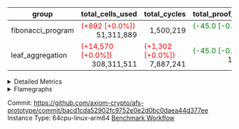| group | total_cells_used | total_cycles | total_proof_time_ms |
| --- | --- | --- | --- |
| fibonacci_program | <span style="color: red">(+892 [+0.0%])</span> <div style='text-align: right'>51,311,889</div>  | <div style='text-align: right'>1,500,219</div>  | <span style="color: green">(-45.0 [-0.5%])</span> <div style='text-align: right'>8,447.0</div>  |
| leaf_aggregation | <span style="color: red">(+14,570 [+0.0%])</span> <div style='text-align: right'>308,311,511</div>  | <span style="color: red">(+1,302 [+0.0%])</span> <div style='text-align: right'>7,887,241</div>  | <span style="color: green">(-45.0 [-0.0%])</span> <div style='text-align: right'>103,329.0</div>  |


<details>
<summary>Detailed Metrics</summary>

| group | collect_metrics | execute_time_ms | total_cells_used | total_cycles |
| --- | --- | --- | --- | --- |
| fibonacci_program | true | <span style="color: green">(-265.0 [-0.7%])</span> <div style='text-align: right'>37,006.0</div>  | <span style="color: red">(+892 [+0.0%])</span> <div style='text-align: right'>51,311,889</div>  | <div style='text-align: right'>1,500,219</div>  |

| group | chip_name | collect_metrics | rows_used |
| --- | --- | --- | --- |
| fibonacci_program | <Rv32BaseAluAdapterAir,BaseAluCoreAir<4, 8>> | true | <div style='text-align: right'>900,085</div>  |
| fibonacci_program | <Rv32BaseAluAdapterAir,LessThanCoreAir<4, 8>> | true | <div style='text-align: right'>300,004</div>  |
| fibonacci_program | <Rv32BaseAluAdapterAir,ShiftCoreAir<4, 8>> | true | <div style='text-align: right'>4</div>  |
| fibonacci_program | <Rv32BranchAdapterAir,BranchEqualCoreAir<4>> | true | <div style='text-align: right'>200,012</div>  |
| fibonacci_program | <Rv32BranchAdapterAir,BranchLessThanCoreAir<4, 8>> | true | <div style='text-align: right'>11</div>  |
| fibonacci_program | <Rv32CondRdWriteAdapterAir,Rv32JalLuiCoreAir> | true | <div style='text-align: right'>100,012</div>  |
| fibonacci_program | <Rv32HintStoreAdapterAir,Rv32HintStoreCoreAir> | true | <div style='text-align: right'>3</div>  |
| fibonacci_program | <Rv32JalrAdapterAir,Rv32JalrCoreAir> | true | <div style='text-align: right'>17</div>  |
| fibonacci_program | <Rv32LoadStoreAdapterAir,LoadStoreCoreAir<4>> | true | <div style='text-align: right'>57</div>  |
| fibonacci_program | <Rv32RdWriteAdapterAir,Rv32AuipcCoreAir> | true | <div style='text-align: right'>11</div>  |
| fibonacci_program | BitwiseOperationLookupAir<8> | true | <div style='text-align: right'>65,536</div>  |
| fibonacci_program | Memory AccessAdapter<8> | true | <div style='text-align: right'>28</div>  |
| fibonacci_program | Memory Boundary | true | <div style='text-align: right'>56</div>  |
| fibonacci_program | Memory Merkle | true | <span style="color: green">(-2 [-0.6%])</span> <div style='text-align: right'>308</div>  |
| fibonacci_program | PhantomAir | true | <div style='text-align: right'>3</div>  |
| fibonacci_program | ProgramChip | true | <span style="color: red">(+956 [+16.9%])</span> <div style='text-align: right'>6,614</div>  |
| fibonacci_program | RangeTupleCheckerAir<2> | true | <div style='text-align: right'>524,288</div>  |

| group | collect_metrics | dsl_ir | opcode | frequency |
| --- | --- | --- | --- | --- |
| fibonacci_program | true |  | ADD | <div style='text-align: right'>900,068</div>  |
| fibonacci_program | true |  | AND | <div style='text-align: right'>5</div>  |
| fibonacci_program | true |  | AUIPC | <div style='text-align: right'>11</div>  |
| fibonacci_program | true |  | BEQ | <div style='text-align: right'>100,005</div>  |
| fibonacci_program | true |  | BGEU | <div style='text-align: right'>3</div>  |
| fibonacci_program | true |  | BLT | <div style='text-align: right'>1</div>  |
| fibonacci_program | true |  | BLTU | <div style='text-align: right'>7</div>  |
| fibonacci_program | true |  | BNE | <div style='text-align: right'>100,007</div>  |
| fibonacci_program | true |  | HINT_STOREW | <div style='text-align: right'>3</div>  |
| fibonacci_program | true |  | JAL | <div style='text-align: right'>100,002</div>  |
| fibonacci_program | true |  | JALR | <div style='text-align: right'>17</div>  |
| fibonacci_program | true |  | LOADBU | <div style='text-align: right'>6</div>  |
| fibonacci_program | true |  | LOADW | <div style='text-align: right'>22</div>  |
| fibonacci_program | true |  | LUI | <div style='text-align: right'>10</div>  |
| fibonacci_program | true |  | OR | <div style='text-align: right'>4</div>  |
| fibonacci_program | true |  | PHANTOM | <div style='text-align: right'>3</div>  |
| fibonacci_program | true |  | SLL | <div style='text-align: right'>3</div>  |
| fibonacci_program | true |  | SLTU | <div style='text-align: right'>300,004</div>  |
| fibonacci_program | true |  | SRL | <div style='text-align: right'>1</div>  |
| fibonacci_program | true |  | STOREB | <div style='text-align: right'>1</div>  |
| fibonacci_program | true |  | STOREW | <div style='text-align: right'>28</div>  |
| fibonacci_program | true |  | SUB | <div style='text-align: right'>4</div>  |
| fibonacci_program | true |  | XOR | <div style='text-align: right'>4</div>  |

| group | air_name | collect_metrics | dsl_ir | opcode | cells_used |
| --- | --- | --- | --- | --- | --- |
| fibonacci_program | <Rv32BaseAluAdapterAir,BaseAluCoreAir<4, 8>> | true |  | ADD | <div style='text-align: right'>32,402,448</div>  |
| fibonacci_program | AccessAdapter<8> | true |  | ADD | <div style='text-align: right'>51</div>  |
| fibonacci_program | Boundary | true |  | ADD | <div style='text-align: right'>120</div>  |
| fibonacci_program | Merkle | true |  | ADD | <div style='text-align: right'>64</div>  |
| fibonacci_program | <Rv32BaseAluAdapterAir,BaseAluCoreAir<4, 8>> | true |  | AND | <div style='text-align: right'>180</div>  |
| fibonacci_program | <Rv32RdWriteAdapterAir,Rv32AuipcCoreAir> | true |  | AUIPC | <div style='text-align: right'>231</div>  |
| fibonacci_program | AccessAdapter<8> | true |  | AUIPC | <div style='text-align: right'>34</div>  |
| fibonacci_program | Boundary | true |  | AUIPC | <div style='text-align: right'>80</div>  |
| fibonacci_program | Merkle | true |  | AUIPC | <div style='text-align: right'>3,456</div>  |
| fibonacci_program | <Rv32BranchAdapterAir,BranchEqualCoreAir<4>> | true |  | BEQ | <div style='text-align: right'>2,600,130</div>  |
| fibonacci_program | <Rv32BranchAdapterAir,BranchLessThanCoreAir<4, 8>> | true |  | BGEU | <div style='text-align: right'>96</div>  |
| fibonacci_program | <Rv32BranchAdapterAir,BranchLessThanCoreAir<4, 8>> | true |  | BLT | <div style='text-align: right'>32</div>  |
| fibonacci_program | <Rv32BranchAdapterAir,BranchLessThanCoreAir<4, 8>> | true |  | BLTU | <div style='text-align: right'>224</div>  |
| fibonacci_program | <Rv32BranchAdapterAir,BranchEqualCoreAir<4>> | true |  | BNE | <div style='text-align: right'>2,600,182</div>  |
| fibonacci_program | <Rv32HintStoreAdapterAir,Rv32HintStoreCoreAir> | true |  | HINT_STOREW | <div style='text-align: right'>78</div>  |
| fibonacci_program | AccessAdapter<8> | true |  | HINT_STOREW | <div style='text-align: right'>34</div>  |
| fibonacci_program | Boundary | true |  | HINT_STOREW | <div style='text-align: right'>80</div>  |
| fibonacci_program | Merkle | true |  | HINT_STOREW | <div style='text-align: right'>128</div>  |
| fibonacci_program | <Rv32CondRdWriteAdapterAir,Rv32JalLuiCoreAir> | true |  | JAL | <div style='text-align: right'>1,800,036</div>  |
| fibonacci_program | <Rv32JalrAdapterAir,Rv32JalrCoreAir> | true |  | JALR | <div style='text-align: right'>476</div>  |
| fibonacci_program | <Rv32LoadStoreAdapterAir,LoadStoreCoreAir<4>> | true |  | LOADBU | <div style='text-align: right'>240</div>  |
| fibonacci_program | <Rv32LoadStoreAdapterAir,LoadStoreCoreAir<4>> | true |  | LOADW | <div style='text-align: right'>880</div>  |
| fibonacci_program | AccessAdapter<8> | true |  | LOADW | <div style='text-align: right'>34</div>  |
| fibonacci_program | Boundary | true |  | LOADW | <div style='text-align: right'>80</div>  |
| fibonacci_program | Merkle | true |  | LOADW | <span style="color: green">(-128 [-5.3%])</span> <div style='text-align: right'>2,304</div>  |
| fibonacci_program | <Rv32CondRdWriteAdapterAir,Rv32JalLuiCoreAir> | true |  | LUI | <div style='text-align: right'>180</div>  |
| fibonacci_program | <Rv32BaseAluAdapterAir,BaseAluCoreAir<4, 8>> | true |  | OR | <div style='text-align: right'>144</div>  |
| fibonacci_program | PhantomAir | true |  | PHANTOM | <div style='text-align: right'>18</div>  |
| fibonacci_program | <Rv32BaseAluAdapterAir,ShiftCoreAir<4, 8>> | true |  | SLL | <div style='text-align: right'>159</div>  |
| fibonacci_program | <Rv32BaseAluAdapterAir,LessThanCoreAir<4, 8>> | true |  | SLTU | <div style='text-align: right'>11,100,148</div>  |
| fibonacci_program | AccessAdapter<8> | true |  | SLTU | <div style='text-align: right'>34</div>  |
| fibonacci_program | Boundary | true |  | SLTU | <div style='text-align: right'>80</div>  |
| fibonacci_program | Merkle | true |  | SLTU | <div style='text-align: right'>64</div>  |
| fibonacci_program | <Rv32BaseAluAdapterAir,ShiftCoreAir<4, 8>> | true |  | SRL | <div style='text-align: right'>53</div>  |
| fibonacci_program | <Rv32LoadStoreAdapterAir,LoadStoreCoreAir<4>> | true |  | STOREB | <div style='text-align: right'>40</div>  |
| fibonacci_program | AccessAdapter<8> | true |  | STOREB | <div style='text-align: right'>17</div>  |
| fibonacci_program | Boundary | true |  | STOREB | <div style='text-align: right'>40</div>  |
| fibonacci_program | <Rv32LoadStoreAdapterAir,LoadStoreCoreAir<4>> | true |  | STOREW | <div style='text-align: right'>1,120</div>  |
| fibonacci_program | AccessAdapter<8> | true |  | STOREW | <div style='text-align: right'>272</div>  |
| fibonacci_program | Boundary | true |  | STOREW | <div style='text-align: right'>640</div>  |
| fibonacci_program | Merkle | true |  | STOREW | <span style="color: red">(+64 [+1.7%])</span> <div style='text-align: right'>3,776</div>  |
| fibonacci_program | <Rv32BaseAluAdapterAir,BaseAluCoreAir<4, 8>> | true |  | SUB | <div style='text-align: right'>144</div>  |
| fibonacci_program | <Rv32BaseAluAdapterAir,BaseAluCoreAir<4, 8>> | true |  | XOR | <div style='text-align: right'>144</div>  |

| group | air_name | constraints | interactions | quotient_deg |
| --- | --- | --- | --- | --- |
| fibonacci_program | ProgramAir | <div style='text-align: right'>4</div>  | <div style='text-align: right'>1</div>  | <div style='text-align: right'>1</div>  |
| fibonacci_program | VmConnectorAir | <div style='text-align: right'>9</div>  | <div style='text-align: right'>3</div>  | <div style='text-align: right'>2</div>  |
| fibonacci_program | PersistentBoundaryAir<8> | <div style='text-align: right'>6</div>  | <div style='text-align: right'>3</div>  | <div style='text-align: right'>2</div>  |
| fibonacci_program | MemoryMerkleAir<8> | <div style='text-align: right'>40</div>  | <div style='text-align: right'>4</div>  | <div style='text-align: right'>2</div>  |
| fibonacci_program | AccessAdapterAir<2> | <div style='text-align: right'>14</div>  | <div style='text-align: right'>5</div>  | <div style='text-align: right'>2</div>  |
| fibonacci_program | AccessAdapterAir<4> | <div style='text-align: right'>14</div>  | <div style='text-align: right'>5</div>  | <div style='text-align: right'>2</div>  |
| fibonacci_program | AccessAdapterAir<8> | <div style='text-align: right'>14</div>  | <div style='text-align: right'>5</div>  | <div style='text-align: right'>2</div>  |
| fibonacci_program | AccessAdapterAir<16> | <div style='text-align: right'>14</div>  | <div style='text-align: right'>5</div>  | <div style='text-align: right'>2</div>  |
| fibonacci_program | AccessAdapterAir<32> | <div style='text-align: right'>14</div>  | <div style='text-align: right'>5</div>  | <div style='text-align: right'>2</div>  |
| fibonacci_program | AccessAdapterAir<64> | <div style='text-align: right'>14</div>  | <div style='text-align: right'>5</div>  | <div style='text-align: right'>2</div>  |
| fibonacci_program | PhantomAir | <div style='text-align: right'>5</div>  | <div style='text-align: right'>3</div>  | <div style='text-align: right'>2</div>  |
| fibonacci_program | VmAirWrapper<Rv32BaseAluAdapterAir, BaseAluCoreAir<4, 8> | <div style='text-align: right'>43</div>  | <div style='text-align: right'>19</div>  | <div style='text-align: right'>2</div>  |
| fibonacci_program | VmAirWrapper<Rv32BaseAluAdapterAir, LessThanCoreAir<4, 8> | <div style='text-align: right'>39</div>  | <div style='text-align: right'>17</div>  | <div style='text-align: right'>2</div>  |
| fibonacci_program | VmAirWrapper<Rv32BaseAluAdapterAir, ShiftCoreAir<4, 8> | <div style='text-align: right'>90</div>  | <div style='text-align: right'>23</div>  | <div style='text-align: right'>2</div>  |
| fibonacci_program | VmAirWrapper<Rv32LoadStoreAdapterAir, LoadStoreCoreAir<4> | <div style='text-align: right'>38</div>  | <div style='text-align: right'>17</div>  | <div style='text-align: right'>2</div>  |
| fibonacci_program | VmAirWrapper<Rv32LoadStoreAdapterAir, LoadSignExtendCoreAir<4, 8> | <div style='text-align: right'>33</div>  | <div style='text-align: right'>18</div>  | <div style='text-align: right'>2</div>  |
| fibonacci_program | VmAirWrapper<Rv32BranchAdapterAir, BranchEqualCoreAir<4> | <div style='text-align: right'>25</div>  | <div style='text-align: right'>11</div>  | <div style='text-align: right'>2</div>  |
| fibonacci_program | VmAirWrapper<Rv32BranchAdapterAir, BranchLessThanCoreAir<4, 8> | <div style='text-align: right'>41</div>  | <div style='text-align: right'>13</div>  | <div style='text-align: right'>2</div>  |
| fibonacci_program | VmAirWrapper<Rv32CondRdWriteAdapterAir, Rv32JalLuiCoreAir> | <div style='text-align: right'>22</div>  | <div style='text-align: right'>10</div>  | <div style='text-align: right'>2</div>  |
| fibonacci_program | VmAirWrapper<Rv32JalrAdapterAir, Rv32JalrCoreAir> | <div style='text-align: right'>20</div>  | <div style='text-align: right'>16</div>  | <div style='text-align: right'>2</div>  |
| fibonacci_program | VmAirWrapper<Rv32RdWriteAdapterAir, Rv32AuipcCoreAir> | <div style='text-align: right'>15</div>  | <div style='text-align: right'>11</div>  | <div style='text-align: right'>2</div>  |
| fibonacci_program | VmAirWrapper<Rv32MultAdapterAir, MultiplicationCoreAir<4, 8> | <div style='text-align: right'>26</div>  | <div style='text-align: right'>19</div>  | <div style='text-align: right'>2</div>  |
| fibonacci_program | VmAirWrapper<Rv32MultAdapterAir, MulHCoreAir<4, 8> | <div style='text-align: right'>38</div>  | <div style='text-align: right'>24</div>  | <div style='text-align: right'>2</div>  |
| fibonacci_program | VmAirWrapper<Rv32MultAdapterAir, DivRemCoreAir<4, 8> | <div style='text-align: right'>88</div>  | <div style='text-align: right'>25</div>  | <div style='text-align: right'>2</div>  |
| fibonacci_program | VmAirWrapper<Rv32HintStoreAdapterAir, Rv32HintStoreCoreAir> | <div style='text-align: right'>17</div>  | <div style='text-align: right'>15</div>  | <div style='text-align: right'>2</div>  |
| fibonacci_program | Poseidon2VmAir<BabyBear> | <div style='text-align: right'>525</div>  | <div style='text-align: right'>32</div>  | <div style='text-align: right'>2</div>  |
| fibonacci_program | BitwiseOperationLookupAir<8> | <div style='text-align: right'>4</div>  | <div style='text-align: right'>2</div>  | <div style='text-align: right'>2</div>  |
| fibonacci_program | RangeTupleCheckerAir<2> | <div style='text-align: right'>4</div>  | <div style='text-align: right'>1</div>  | <div style='text-align: right'>1</div>  |
| fibonacci_program | VariableRangeCheckerAir | <div style='text-align: right'>4</div>  | <div style='text-align: right'>1</div>  | <div style='text-align: right'>1</div>  |

| group | commit_exe_time_ms | execute_and_trace_gen_time_ms | execute_time_ms | keygen_time_ms | num_segments | total_cells_used | total_cycles | total_proof_time_ms |
| --- | --- | --- | --- | --- | --- | --- | --- | --- |
| fibonacci_program | <div style='text-align: right'>3.0</div>  | <span style="color: green">(-43.0 [-2.4%])</span> <div style='text-align: right'>1,785.0</div>  | <span style="color: green">(-48.0 [-3.0%])</span> <div style='text-align: right'>1,531.0</div>  | <div style='text-align: right'>128.0</div>  | <div style='text-align: right'>1</div>  | <span style="color: red">(+892 [+0.0%])</span> <div style='text-align: right'>51,311,889</div>  | <div style='text-align: right'>1,500,219</div>  | <span style="color: green">(-45.0 [-0.5%])</span> <div style='text-align: right'>8,447.0</div>  |
| leaf_aggregation |  |  |  |  |  | <span style="color: red">(+14,570 [+0.0%])</span> <div style='text-align: right'>308,311,511</div>  | <span style="color: red">(+1,302 [+0.0%])</span> <div style='text-align: right'>7,887,241</div>  | <span style="color: green">(-45.0 [-0.0%])</span> <div style='text-align: right'>103,329.0</div>  |

| group | air_name | segment | cells | constraints | interactions | main_cols | perm_cols | prep_cols | quotient_deg | rows |
| --- | --- | --- | --- | --- | --- | --- | --- | --- | --- | --- |
| fibonacci_program | ProgramAir | 0 | <div style='text-align: right'>147,456</div>  |  |  | <div style='text-align: right'>10</div>  | <div style='text-align: right'>8</div>  |  |  | <div style='text-align: right'>8,192</div>  |
| fibonacci_program | VmConnectorAir | 0 | <div style='text-align: right'>32</div>  |  |  | <div style='text-align: right'>4</div>  | <div style='text-align: right'>12</div>  | <div style='text-align: right'>1</div>  |  | <div style='text-align: right'>2</div>  |
| fibonacci_program | PersistentBoundaryAir<8> | 0 | <div style='text-align: right'>2,048</div>  |  |  | <div style='text-align: right'>20</div>  | <div style='text-align: right'>12</div>  |  |  | <div style='text-align: right'>64</div>  |
| fibonacci_program | MemoryMerkleAir<8> | 0 | <div style='text-align: right'>26,624</div>  |  |  | <div style='text-align: right'>32</div>  | <div style='text-align: right'>20</div>  |  |  | <div style='text-align: right'>512</div>  |
| fibonacci_program | AccessAdapterAir<8> | 0 | <div style='text-align: right'>2,624</div>  |  |  | <div style='text-align: right'>17</div>  | <div style='text-align: right'>24</div>  |  |  | <div style='text-align: right'>64</div>  |
| fibonacci_program | PhantomAir | 0 | <div style='text-align: right'>72</div>  |  |  | <div style='text-align: right'>6</div>  | <div style='text-align: right'>12</div>  |  |  | <div style='text-align: right'>4</div>  |
| fibonacci_program | VmAirWrapper<Rv32BaseAluAdapterAir, BaseAluCoreAir<4, 8> | 0 | <div style='text-align: right'>121,634,816</div>  |  |  | <div style='text-align: right'>36</div>  | <div style='text-align: right'>80</div>  |  |  | <div style='text-align: right'>1,048,576</div>  |
| fibonacci_program | VmAirWrapper<Rv32BaseAluAdapterAir, LessThanCoreAir<4, 8> | 0 | <div style='text-align: right'>40,370,176</div>  |  |  | <div style='text-align: right'>37</div>  | <div style='text-align: right'>40</div>  |  |  | <div style='text-align: right'>524,288</div>  |
| fibonacci_program | VmAirWrapper<Rv32BaseAluAdapterAir, ShiftCoreAir<4, 8> | 0 | <div style='text-align: right'>420</div>  |  |  | <div style='text-align: right'>53</div>  | <div style='text-align: right'>52</div>  |  |  | <div style='text-align: right'>4</div>  |
| fibonacci_program | VmAirWrapper<Rv32LoadStoreAdapterAir, LoadStoreCoreAir<4> | 0 | <div style='text-align: right'>7,168</div>  |  |  | <div style='text-align: right'>40</div>  | <div style='text-align: right'>72</div>  |  |  | <div style='text-align: right'>64</div>  |
| fibonacci_program | VmAirWrapper<Rv32BranchAdapterAir, BranchEqualCoreAir<4> | 0 | <div style='text-align: right'>19,398,656</div>  |  |  | <div style='text-align: right'>26</div>  | <div style='text-align: right'>48</div>  |  |  | <div style='text-align: right'>262,144</div>  |
| fibonacci_program | VmAirWrapper<Rv32BranchAdapterAir, BranchLessThanCoreAir<4, 8> | 0 | <div style='text-align: right'>1,408</div>  |  |  | <div style='text-align: right'>32</div>  | <div style='text-align: right'>56</div>  |  |  | <div style='text-align: right'>16</div>  |
| fibonacci_program | VmAirWrapper<Rv32CondRdWriteAdapterAir, Rv32JalLuiCoreAir> | 0 | <div style='text-align: right'>8,126,464</div>  |  |  | <div style='text-align: right'>18</div>  | <div style='text-align: right'>44</div>  |  |  | <div style='text-align: right'>131,072</div>  |
| fibonacci_program | VmAirWrapper<Rv32JalrAdapterAir, Rv32JalrCoreAir> | 0 | <div style='text-align: right'>2,048</div>  |  |  | <div style='text-align: right'>28</div>  | <div style='text-align: right'>36</div>  |  |  | <div style='text-align: right'>32</div>  |
| fibonacci_program | VmAirWrapper<Rv32RdWriteAdapterAir, Rv32AuipcCoreAir> | 0 | <div style='text-align: right'>784</div>  |  |  | <div style='text-align: right'>21</div>  | <div style='text-align: right'>28</div>  |  |  | <div style='text-align: right'>16</div>  |
| fibonacci_program | VmAirWrapper<Rv32HintStoreAdapterAir, Rv32HintStoreCoreAir> | 0 | <div style='text-align: right'>248</div>  |  |  | <div style='text-align: right'>26</div>  | <div style='text-align: right'>36</div>  |  |  | <div style='text-align: right'>4</div>  |
| fibonacci_program | Poseidon2VmAir<BabyBear> | 0 | <div style='text-align: right'>321,024</div>  |  |  | <div style='text-align: right'>559</div>  | <div style='text-align: right'>68</div>  |  |  | <div style='text-align: right'>512</div>  |
| fibonacci_program | BitwiseOperationLookupAir<8> | 0 | <div style='text-align: right'>655,360</div>  |  |  | <div style='text-align: right'>2</div>  | <div style='text-align: right'>8</div>  | <div style='text-align: right'>3</div>  |  | <div style='text-align: right'>65,536</div>  |
| fibonacci_program | RangeTupleCheckerAir<2> | 0 | <div style='text-align: right'>4,718,592</div>  |  |  | <div style='text-align: right'>1</div>  | <div style='text-align: right'>8</div>  | <div style='text-align: right'>2</div>  |  | <div style='text-align: right'>524,288</div>  |
| fibonacci_program | VariableRangeCheckerAir | 0 | <div style='text-align: right'>1,179,648</div>  |  |  | <div style='text-align: right'>1</div>  | <div style='text-align: right'>8</div>  | <div style='text-align: right'>2</div>  |  | <div style='text-align: right'>131,072</div>  |
| leaf_aggregation | ProgramAir | 0 | <div style='text-align: right'>2,359,296</div>  | <div style='text-align: right'>4</div>  | <div style='text-align: right'>1</div>  | <div style='text-align: right'>10</div>  | <div style='text-align: right'>8</div>  |  | <div style='text-align: right'>1</div>  | <div style='text-align: right'>131,072</div>  |
| leaf_aggregation | VmConnectorAir | 0 | <div style='text-align: right'>24</div>  | <div style='text-align: right'>8</div>  | <div style='text-align: right'>3</div>  | <div style='text-align: right'>4</div>  | <div style='text-align: right'>8</div>  | <div style='text-align: right'>1</div>  | <div style='text-align: right'>4</div>  | <div style='text-align: right'>2</div>  |
| leaf_aggregation | VolatileBoundaryAir | 0 | <div style='text-align: right'>19,922,944</div>  | <div style='text-align: right'>16</div>  | <div style='text-align: right'>4</div>  | <div style='text-align: right'>11</div>  | <div style='text-align: right'>8</div>  |  | <div style='text-align: right'>4</div>  | <div style='text-align: right'>1,048,576</div>  |
| leaf_aggregation | AccessAdapterAir<2> | 0 | <div style='text-align: right'>24,117,248</div>  | <div style='text-align: right'>11</div>  | <div style='text-align: right'>5</div>  | <div style='text-align: right'>11</div>  | <div style='text-align: right'>12</div>  |  | <div style='text-align: right'>4</div>  | <div style='text-align: right'>1,048,576</div>  |
| leaf_aggregation | AccessAdapterAir<4> | 0 | <div style='text-align: right'>13,107,200</div>  | <div style='text-align: right'>11</div>  | <div style='text-align: right'>5</div>  | <div style='text-align: right'>13</div>  | <div style='text-align: right'>12</div>  |  | <div style='text-align: right'>4</div>  | <div style='text-align: right'>524,288</div>  |
| leaf_aggregation | AccessAdapterAir<8> | 0 | <div style='text-align: right'>7,602,176</div>  | <div style='text-align: right'>11</div>  | <div style='text-align: right'>5</div>  | <div style='text-align: right'>17</div>  | <div style='text-align: right'>12</div>  |  | <div style='text-align: right'>4</div>  | <div style='text-align: right'>262,144</div>  |
| leaf_aggregation | AccessAdapterAir<16> | 0 |  | <div style='text-align: right'>11</div>  | <div style='text-align: right'>5</div>  |  |  |  | <div style='text-align: right'>4</div>  |  |
| leaf_aggregation | AccessAdapterAir<32> | 0 |  | <div style='text-align: right'>11</div>  | <div style='text-align: right'>5</div>  |  |  |  | <div style='text-align: right'>4</div>  |  |
| leaf_aggregation | AccessAdapterAir<64> | 0 |  | <div style='text-align: right'>11</div>  | <div style='text-align: right'>5</div>  |  |  |  | <div style='text-align: right'>4</div>  |  |
| leaf_aggregation | PhantomAir | 0 | <div style='text-align: right'>7,340,032</div>  | <div style='text-align: right'>4</div>  | <div style='text-align: right'>3</div>  | <div style='text-align: right'>6</div>  | <div style='text-align: right'>8</div>  |  | <div style='text-align: right'>4</div>  | <div style='text-align: right'>524,288</div>  |
| leaf_aggregation | VmAirWrapper<NativeLoadStoreAdapterAir<1>, KernelLoadStoreCoreAir<1> | 0 | <div style='text-align: right'>255,852,544</div>  | <div style='text-align: right'>30</div>  | <div style='text-align: right'>19</div>  | <div style='text-align: right'>41</div>  | <div style='text-align: right'>20</div>  |  | <div style='text-align: right'>8</div>  | <div style='text-align: right'>4,194,304</div>  |
| leaf_aggregation | VmAirWrapper<BranchNativeAdapterAir, BranchEqualCoreAir<1> | 0 | <div style='text-align: right'>90,177,536</div>  | <div style='text-align: right'>21</div>  | <div style='text-align: right'>11</div>  | <div style='text-align: right'>23</div>  | <div style='text-align: right'>20</div>  |  | <div style='text-align: right'>4</div>  | <div style='text-align: right'>2,097,152</div>  |
| leaf_aggregation | VmAirWrapper<JalNativeAdapterAir, JalCoreAir> | 0 | <div style='text-align: right'>5,767,168</div>  | <div style='text-align: right'>6</div>  | <div style='text-align: right'>7</div>  | <div style='text-align: right'>10</div>  | <div style='text-align: right'>12</div>  |  | <div style='text-align: right'>8</div>  | <div style='text-align: right'>262,144</div>  |
| leaf_aggregation | VmAirWrapper<NativeAdapterAir<2, 1>, FieldArithmeticCoreAir> | 0 | <div style='text-align: right'>192,937,984</div>  | <div style='text-align: right'>22</div>  | <div style='text-align: right'>15</div>  | <div style='text-align: right'>30</div>  | <div style='text-align: right'>16</div>  |  | <div style='text-align: right'>8</div>  | <div style='text-align: right'>4,194,304</div>  |
| leaf_aggregation | VmAirWrapper<NativeVectorizedAdapterAir<4>, FieldExtensionCoreAir> | 0 | <div style='text-align: right'>3,670,016</div>  | <div style='text-align: right'>22</div>  | <div style='text-align: right'>15</div>  | <div style='text-align: right'>40</div>  | <div style='text-align: right'>16</div>  |  | <div style='text-align: right'>8</div>  | <div style='text-align: right'>65,536</div>  |
| leaf_aggregation | FriMatOpeningAir | 0 | <div style='text-align: right'>60,817,408</div>  | <div style='text-align: right'>53</div>  | <div style='text-align: right'>35</div>  | <div style='text-align: right'>64</div>  | <div style='text-align: right'>52</div>  |  | <div style='text-align: right'>4</div>  | <div style='text-align: right'>524,288</div>  |
| leaf_aggregation | Poseidon2VmAir<BabyBear> | 0 | <div style='text-align: right'>29,229,056</div>  | <div style='text-align: right'>374</div>  | <div style='text-align: right'>32</div>  | <div style='text-align: right'>418</div>  | <div style='text-align: right'>28</div>  |  | <div style='text-align: right'>8</div>  | <div style='text-align: right'>65,536</div>  |
| leaf_aggregation | VariableRangeCheckerAir | 0 | <div style='text-align: right'>1,179,648</div>  | <div style='text-align: right'>4</div>  | <div style='text-align: right'>1</div>  | <div style='text-align: right'>1</div>  | <div style='text-align: right'>8</div>  | <div style='text-align: right'>2</div>  | <div style='text-align: right'>1</div>  | <div style='text-align: right'>131,072</div>  |

| group | segment | commit_exe_time_ms | execute_and_trace_gen_time_ms | execute_time_ms | keygen_time_ms | num_segments | stark_prove_excluding_trace_time_ms | total_cells | verify_program_compile_ms |
| --- | --- | --- | --- | --- | --- | --- | --- | --- | --- |
| fibonacci_program | 0 |  |  |  |  |  | <span style="color: green">(-2.0 [-0.0%])</span> <div style='text-align: right'>6,662.0</div>  | <div style='text-align: right'>196,595,668</div>  |  |
| leaf_aggregation | 0 | <span style="color: red">(+13.0 [+16.9%])</span> <div style='text-align: right'>90.0</div>  | <span style="color: green">(-51.0 [-0.4%])</span> <div style='text-align: right'>14,164.0</div>  | <span style="color: green">(-32.0 [-0.3%])</span> <div style='text-align: right'>12,540.0</div>  | <span style="color: red">(+5.0 [+7.7%])</span> <div style='text-align: right'>70.0</div>  | <div style='text-align: right'>1</div>  | <span style="color: red">(+6.0 [+0.0%])</span> <div style='text-align: right'>89,165.0</div>  | <div style='text-align: right'>714,080,280</div>  | <span style="color: red">(+15.0 [+5.4%])</span> <div style='text-align: right'>291.0</div>  |

| group | collect_metrics | segment | execute_time_ms | total_cells_used | total_cycles |
| --- | --- | --- | --- | --- | --- |
| leaf_aggregation | true | 0 | <span style="color: red">(+348.0 [+0.3%])</span> <div style='text-align: right'>123,023.0</div>  | <span style="color: red">(+14,570 [+0.0%])</span> <div style='text-align: right'>308,311,511</div>  | <span style="color: red">(+1,302 [+0.0%])</span> <div style='text-align: right'>7,887,241</div>  |

| group | chip_name | collect_metrics | segment | rows_used |
| --- | --- | --- | --- | --- |
| leaf_aggregation | <BranchNativeAdapterAir,BranchEqualCoreAir<1>> | true | 0 | <div style='text-align: right'>1,527,586</div>  |
| leaf_aggregation | <JalNativeAdapterAir,JalCoreAir> | true | 0 | <span style="color: red">(+1,284 [+0.8%])</span> <div style='text-align: right'>167,200</div>  |
| leaf_aggregation | <NativeAdapterAir<2, 1>,FieldArithmeticCoreAir> | true | 0 | <span style="color: red">(+18 [+0.0%])</span> <div style='text-align: right'>3,003,590</div>  |
| leaf_aggregation | <NativeLoadStoreAdapterAir<1>,KernelLoadStoreCoreAir<1>> | true | 0 | <div style='text-align: right'>2,555,249</div>  |
| leaf_aggregation | <NativeVectorizedAdapterAir<4>,FieldExtensionCoreAir> | true | 0 | <div style='text-align: right'>61,127</div>  |
| leaf_aggregation | FriMatOpeningAir | true | 0 | <div style='text-align: right'>344,600</div>  |
| leaf_aggregation | Memory AccessAdapter<2> | true | 0 | <span style="color: red">(+68 [+0.0%])</span> <div style='text-align: right'>618,601</div>  |
| leaf_aggregation | Memory AccessAdapter<4> | true | 0 | <span style="color: red">(+34 [+0.0%])</span> <div style='text-align: right'>309,902</div>  |
| leaf_aggregation | Memory AccessAdapter<8> | true | 0 | <div style='text-align: right'>89,151</div>  |
| leaf_aggregation | Memory Boundary | true | 0 | <div style='text-align: right'>904,533</div>  |
| leaf_aggregation | PhantomAir | true | 0 | <div style='text-align: right'>496,150</div>  |
| leaf_aggregation | Poseidon2VmAir<BabyBear> | true | 0 | <div style='text-align: right'>63,639</div>  |
| leaf_aggregation | ProgramChip | true | 0 | <div style='text-align: right'>124,795</div>  |

| group | collect_metrics | dsl_ir | opcode | segment | frequency |
| --- | --- | --- | --- | --- | --- |
| leaf_aggregation | true |  | JAL | 0 | <div style='text-align: right'>1</div>  |
| leaf_aggregation | true |  | STOREW | 0 | <div style='text-align: right'>2</div>  |
| leaf_aggregation | true | AddE | FE4ADD | 0 | <div style='text-align: right'>22,785</div>  |
| leaf_aggregation | true | AddEFFI | LOADW | 0 | <div style='text-align: right'>234</div>  |
| leaf_aggregation | true | AddEFFI | STOREW | 0 | <div style='text-align: right'>702</div>  |
| leaf_aggregation | true | AddEFI | ADD | 0 | <div style='text-align: right'>312</div>  |
| leaf_aggregation | true | AddEI | ADD | 0 | <div style='text-align: right'>44,372</div>  |
| leaf_aggregation | true | AddFI | ADD | 0 | <span style="color: red">(+18 [+0.0%])</span> <div style='text-align: right'>98,412</div>  |
| leaf_aggregation | true | AddV | ADD | 0 | <div style='text-align: right'>32,526</div>  |
| leaf_aggregation | true | AddVI | ADD | 0 | <div style='text-align: right'>801,330</div>  |
| leaf_aggregation | true | Alloc | ADD | 0 | <div style='text-align: right'>129,920</div>  |
| leaf_aggregation | true | Alloc | LOADW | 0 | <div style='text-align: right'>129,920</div>  |
| leaf_aggregation | true | Alloc | MUL | 0 | <div style='text-align: right'>79,085</div>  |
| leaf_aggregation | true | AssertEqE | BNE | 0 | <div style='text-align: right'>480</div>  |
| leaf_aggregation | true | AssertEqEI | BNE | 0 | <div style='text-align: right'>4</div>  |
| leaf_aggregation | true | AssertEqF | BNE | 0 | <div style='text-align: right'>22,501</div>  |
| leaf_aggregation | true | AssertEqV | BNE | 0 | <div style='text-align: right'>5,364</div>  |
| leaf_aggregation | true | AssertEqVI | BNE | 0 | <div style='text-align: right'>237</div>  |
| leaf_aggregation | true | CT-VerifierProgram | PHANTOM | 0 | <div style='text-align: right'>2</div>  |
| leaf_aggregation | true | CT-compute-reduced-opening | PHANTOM | 0 | <div style='text-align: right'>1,600</div>  |
| leaf_aggregation | true | CT-exp-reverse-bits-len | PHANTOM | 0 | <div style='text-align: right'>16,400</div>  |
| leaf_aggregation | true | CT-poseidon2-hash | PHANTOM | 0 | <div style='text-align: right'>8,200</div>  |
| leaf_aggregation | true | CT-poseidon2-hash-ext | PHANTOM | 0 | <div style='text-align: right'>4,000</div>  |
| leaf_aggregation | true | CT-poseidon2-hash-setup | PHANTOM | 0 | <div style='text-align: right'>359,400</div>  |
| leaf_aggregation | true | CT-single-mat-reduced-opening | PHANTOM | 0 | <div style='text-align: right'>25,400</div>  |
| leaf_aggregation | true | CT-stage-c-build-rounds | PHANTOM | 0 | <div style='text-align: right'>2</div>  |
| leaf_aggregation | true | CT-stage-d-1-verify-shape-and-sample-challenges | PHANTOM | 0 | <div style='text-align: right'>2</div>  |
| leaf_aggregation | true | CT-stage-d-2-fri-fold | PHANTOM | 0 | <div style='text-align: right'>2</div>  |
| leaf_aggregation | true | CT-stage-d-3-verify-challenges | PHANTOM | 0 | <div style='text-align: right'>2</div>  |
| leaf_aggregation | true | CT-stage-d-verify-pcs | PHANTOM | 0 | <div style='text-align: right'>2</div>  |
| leaf_aggregation | true | CT-stage-e-verify-constraints | PHANTOM | 0 | <div style='text-align: right'>2</div>  |
| leaf_aggregation | true | CT-verify-batch | PHANTOM | 0 | <div style='text-align: right'>1,600</div>  |
| leaf_aggregation | true | CT-verify-batch-ext | PHANTOM | 0 | <div style='text-align: right'>4,000</div>  |
| leaf_aggregation | true | CT-verify-batch-reduce-fast | PHANTOM | 0 | <div style='text-align: right'>12,200</div>  |
| leaf_aggregation | true | CT-verify-batch-reduce-fast-setup | PHANTOM | 0 | <div style='text-align: right'>12,200</div>  |
| leaf_aggregation | true | CT-verify-query | PHANTOM | 0 | <div style='text-align: right'>200</div>  |
| leaf_aggregation | true | DivE | BBE4DIV | 0 | <div style='text-align: right'>14,740</div>  |
| leaf_aggregation | true | DivEIN | BBE4DIV | 0 | <div style='text-align: right'>54</div>  |
| leaf_aggregation | true | DivEIN | STOREW | 0 | <div style='text-align: right'>216</div>  |
| leaf_aggregation | true | DivFIN | DIV | 0 | <div style='text-align: right'>128</div>  |
| leaf_aggregation | true | For | ADD | 0 | <div style='text-align: right'>960,108</div>  |
| leaf_aggregation | true | For | BNE | 0 | <div style='text-align: right'>1,060,742</div>  |
| leaf_aggregation | true | For | JAL | 0 | <div style='text-align: right'>100,634</div>  |
| leaf_aggregation | true | For | LOADW | 0 | <div style='text-align: right'>6,200</div>  |
| leaf_aggregation | true | For | STOREW | 0 | <div style='text-align: right'>94,434</div>  |
| leaf_aggregation | true | FriMatOpening | FRI_FOLD | 0 | <div style='text-align: right'>12,700</div>  |
| leaf_aggregation | true | HintBitsF | PHANTOM | 0 | <div style='text-align: right'>101</div>  |
| leaf_aggregation | true | HintInputVec | PHANTOM | 0 | <div style='text-align: right'>50,835</div>  |
| leaf_aggregation | true | IfEq | BNE | 0 | <div style='text-align: right'>62,777</div>  |
| leaf_aggregation | true | IfEqI | BNE | 0 | <div style='text-align: right'>334,679</div>  |
| leaf_aggregation | true | IfEqI | JAL | 0 | <span style="color: red">(+1,284 [+2.0%])</span> <div style='text-align: right'>66,541</div>  |
| leaf_aggregation | true | IfNe | BEQ | 0 | <div style='text-align: right'>34,601</div>  |
| leaf_aggregation | true | IfNe | JAL | 0 | <div style='text-align: right'>24</div>  |
| leaf_aggregation | true | IfNeI | BEQ | 0 | <div style='text-align: right'>6,201</div>  |
| leaf_aggregation | true | ImmE | STOREW | 0 | <div style='text-align: right'>4,916</div>  |
| leaf_aggregation | true | ImmF | STOREW | 0 | <div style='text-align: right'>98,306</div>  |
| leaf_aggregation | true | ImmV | STOREW | 0 | <div style='text-align: right'>74,713</div>  |
| leaf_aggregation | true | LoadE | LOADW | 0 | <div style='text-align: right'>37,956</div>  |
| leaf_aggregation | true | LoadE | LOADW2 | 0 | <div style='text-align: right'>156,480</div>  |
| leaf_aggregation | true | LoadF | LOADW | 0 | <div style='text-align: right'>63,045</div>  |
| leaf_aggregation | true | LoadF | LOADW2 | 0 | <div style='text-align: right'>223,348</div>  |
| leaf_aggregation | true | LoadV | LOADW | 0 | <div style='text-align: right'>60,545</div>  |
| leaf_aggregation | true | LoadV | LOADW2 | 0 | <div style='text-align: right'>457,138</div>  |
| leaf_aggregation | true | MulE | BBE4MUL | 0 | <div style='text-align: right'>14,865</div>  |
| leaf_aggregation | true | MulEF | MUL | 0 | <div style='text-align: right'>8,432</div>  |
| leaf_aggregation | true | MulEFI | MUL | 0 | <div style='text-align: right'>520</div>  |
| leaf_aggregation | true | MulEI | BBE4MUL | 0 | <div style='text-align: right'>1,646</div>  |
| leaf_aggregation | true | MulEI | STOREW | 0 | <div style='text-align: right'>6,584</div>  |
| leaf_aggregation | true | MulF | MUL | 0 | <div style='text-align: right'>184,182</div>  |
| leaf_aggregation | true | MulFI | MUL | 0 | <div style='text-align: right'>20</div>  |
| leaf_aggregation | true | MulV | MUL | 0 | <div style='text-align: right'>3,131</div>  |
| leaf_aggregation | true | MulVI | MUL | 0 | <div style='text-align: right'>44,748</div>  |
| leaf_aggregation | true | NegE | MUL | 0 | <div style='text-align: right'>204</div>  |
| leaf_aggregation | true | Poseidon2CompressBabyBear | COMP_POS2 | 0 | <div style='text-align: right'>37,700</div>  |
| leaf_aggregation | true | Poseidon2PermuteBabyBear | PERM_POS2 | 0 | <div style='text-align: right'>25,939</div>  |
| leaf_aggregation | true | StoreE | STOREW | 0 | <div style='text-align: right'>57,852</div>  |
| leaf_aggregation | true | StoreE | STOREW2 | 0 | <div style='text-align: right'>81,680</div>  |
| leaf_aggregation | true | StoreF | STOREW | 0 | <div style='text-align: right'>81,726</div>  |
| leaf_aggregation | true | StoreF | STOREW2 | 0 | <div style='text-align: right'>196,706</div>  |
| leaf_aggregation | true | StoreHintWord | ADD | 0 | <div style='text-align: right'>483,042</div>  |
| leaf_aggregation | true | StoreHintWord | SHINTW | 0 | <div style='text-align: right'>537,008</div>  |
| leaf_aggregation | true | StoreV | STOREW | 0 | <div style='text-align: right'>6,614</div>  |
| leaf_aggregation | true | StoreV | STOREW2 | 0 | <div style='text-align: right'>140,644</div>  |
| leaf_aggregation | true | SubE | FE4SUB | 0 | <div style='text-align: right'>7,037</div>  |
| leaf_aggregation | true | SubEF | LOADW | 0 | <div style='text-align: right'>38,280</div>  |
| leaf_aggregation | true | SubEF | SUB | 0 | <div style='text-align: right'>12,760</div>  |
| leaf_aggregation | true | SubEFI | ADD | 0 | <div style='text-align: right'>356</div>  |
| leaf_aggregation | true | SubEI | ADD | 0 | <div style='text-align: right'>432</div>  |
| leaf_aggregation | true | SubV | SUB | 0 | <div style='text-align: right'>112,020</div>  |
| leaf_aggregation | true | SubVI | SUB | 0 | <div style='text-align: right'>5,550</div>  |
| leaf_aggregation | true | SubVIN | SUB | 0 | <div style='text-align: right'>2,000</div>  |

| group | air_name | collect_metrics | dsl_ir | opcode | segment | cells_used |
| --- | --- | --- | --- | --- | --- | --- |
| leaf_aggregation | <JalNativeAdapterAir,JalCoreAir> | true |  | JAL | 0 | <div style='text-align: right'>10</div>  |
| leaf_aggregation | Boundary | true |  | JAL | 0 | <div style='text-align: right'>11</div>  |
| leaf_aggregation | <NativeLoadStoreAdapterAir<1>,KernelLoadStoreCoreAir<1>> | true |  | STOREW | 0 | <div style='text-align: right'>82</div>  |
| leaf_aggregation | Boundary | true |  | STOREW | 0 | <div style='text-align: right'>22</div>  |
| leaf_aggregation | <NativeVectorizedAdapterAir<4>,FieldExtensionCoreAir> | true | AddE | FE4ADD | 0 | <div style='text-align: right'>911,400</div>  |
| leaf_aggregation | AccessAdapter<2> | true | AddE | FE4ADD | 0 | <div style='text-align: right'>396,946</div>  |
| leaf_aggregation | AccessAdapter<4> | true | AddE | FE4ADD | 0 | <div style='text-align: right'>234,559</div>  |
| leaf_aggregation | Boundary | true | AddE | FE4ADD | 0 | <div style='text-align: right'>114,576</div>  |
| leaf_aggregation | <NativeLoadStoreAdapterAir<1>,KernelLoadStoreCoreAir<1>> | true | AddEFFI | LOADW | 0 | <div style='text-align: right'>9,594</div>  |
| leaf_aggregation | AccessAdapter<2> | true | AddEFFI | LOADW | 0 | <div style='text-align: right'>1,100</div>  |
| leaf_aggregation | AccessAdapter<4> | true | AddEFFI | LOADW | 0 | <div style='text-align: right'>1,300</div>  |
| leaf_aggregation | Boundary | true | AddEFFI | LOADW | 0 | <div style='text-align: right'>308</div>  |
| leaf_aggregation | <NativeLoadStoreAdapterAir<1>,KernelLoadStoreCoreAir<1>> | true | AddEFFI | STOREW | 0 | <div style='text-align: right'>28,782</div>  |
| leaf_aggregation | AccessAdapter<2> | true | AddEFFI | STOREW | 0 | <div style='text-align: right'>1,100</div>  |
| leaf_aggregation | Boundary | true | AddEFFI | STOREW | 0 | <div style='text-align: right'>924</div>  |
| leaf_aggregation | <NativeAdapterAir<2, 1>,FieldArithmeticCoreAir> | true | AddEFI | ADD | 0 | <div style='text-align: right'>9,360</div>  |
| leaf_aggregation | AccessAdapter<2> | true | AddEFI | ADD | 0 | <div style='text-align: right'>1,452</div>  |
| leaf_aggregation | AccessAdapter<4> | true | AddEFI | ADD | 0 | <div style='text-align: right'>858</div>  |
| leaf_aggregation | Boundary | true | AddEFI | ADD | 0 | <div style='text-align: right'>1,364</div>  |
| leaf_aggregation | <NativeAdapterAir<2, 1>,FieldArithmeticCoreAir> | true | AddEI | ADD | 0 | <div style='text-align: right'>1,331,160</div>  |
| leaf_aggregation | AccessAdapter<2> | true | AddEI | ADD | 0 | <span style="color: red">(+374 [+0.1%])</span> <div style='text-align: right'>249,854</div>  |
| leaf_aggregation | AccessAdapter<4> | true | AddEI | ADD | 0 | <span style="color: red">(+221 [+0.1%])</span> <div style='text-align: right'>147,641</div>  |
| leaf_aggregation | Boundary | true | AddEI | ADD | 0 | <div style='text-align: right'>135,564</div>  |
| leaf_aggregation | <NativeAdapterAir<2, 1>,FieldArithmeticCoreAir> | true | AddFI | ADD | 0 | <span style="color: red">(+540 [+0.0%])</span> <div style='text-align: right'>2,952,360</div>  |
| leaf_aggregation | Boundary | true | AddFI | ADD | 0 | <div style='text-align: right'>253</div>  |
| leaf_aggregation | <NativeAdapterAir<2, 1>,FieldArithmeticCoreAir> | true | AddV | ADD | 0 | <div style='text-align: right'>975,780</div>  |
| leaf_aggregation | Boundary | true | AddV | ADD | 0 | <div style='text-align: right'>22</div>  |
| leaf_aggregation | <NativeAdapterAir<2, 1>,FieldArithmeticCoreAir> | true | AddVI | ADD | 0 | <div style='text-align: right'>24,039,900</div>  |
| leaf_aggregation | Boundary | true | AddVI | ADD | 0 | <div style='text-align: right'>35,673</div>  |
| leaf_aggregation | <NativeAdapterAir<2, 1>,FieldArithmeticCoreAir> | true | Alloc | ADD | 0 | <div style='text-align: right'>3,897,600</div>  |
| leaf_aggregation | <NativeLoadStoreAdapterAir<1>,KernelLoadStoreCoreAir<1>> | true | Alloc | LOADW | 0 | <div style='text-align: right'>5,326,720</div>  |
| leaf_aggregation | Boundary | true | Alloc | LOADW | 0 | <div style='text-align: right'>1,837</div>  |
| leaf_aggregation | <NativeAdapterAir<2, 1>,FieldArithmeticCoreAir> | true | Alloc | MUL | 0 | <div style='text-align: right'>2,372,550</div>  |
| leaf_aggregation | AccessAdapter<2> | true | Alloc | MUL | 0 | <div style='text-align: right'>22</div>  |
| leaf_aggregation | AccessAdapter<4> | true | Alloc | MUL | 0 | <div style='text-align: right'>26</div>  |
| leaf_aggregation | <BranchNativeAdapterAir,BranchEqualCoreAir<1>> | true | AssertEqE | BNE | 0 | <div style='text-align: right'>11,040</div>  |
| leaf_aggregation | AccessAdapter<2> | true | AssertEqE | BNE | 0 | <div style='text-align: right'>2,640</div>  |
| leaf_aggregation | AccessAdapter<4> | true | AssertEqE | BNE | 0 | <div style='text-align: right'>1,560</div>  |
| leaf_aggregation | <BranchNativeAdapterAir,BranchEqualCoreAir<1>> | true | AssertEqEI | BNE | 0 | <div style='text-align: right'>92</div>  |
| leaf_aggregation | AccessAdapter<2> | true | AssertEqEI | BNE | 0 | <div style='text-align: right'>22</div>  |
| leaf_aggregation | AccessAdapter<4> | true | AssertEqEI | BNE | 0 | <div style='text-align: right'>13</div>  |
| leaf_aggregation | <BranchNativeAdapterAir,BranchEqualCoreAir<1>> | true | AssertEqF | BNE | 0 | <div style='text-align: right'>517,523</div>  |
| leaf_aggregation | <BranchNativeAdapterAir,BranchEqualCoreAir<1>> | true | AssertEqV | BNE | 0 | <div style='text-align: right'>123,372</div>  |
| leaf_aggregation | <BranchNativeAdapterAir,BranchEqualCoreAir<1>> | true | AssertEqVI | BNE | 0 | <div style='text-align: right'>5,451</div>  |
| leaf_aggregation | PhantomAir | true | CT-VerifierProgram | PHANTOM | 0 | <div style='text-align: right'>12</div>  |
| leaf_aggregation | PhantomAir | true | CT-compute-reduced-opening | PHANTOM | 0 | <div style='text-align: right'>9,600</div>  |
| leaf_aggregation | PhantomAir | true | CT-exp-reverse-bits-len | PHANTOM | 0 | <div style='text-align: right'>98,400</div>  |
| leaf_aggregation | PhantomAir | true | CT-poseidon2-hash | PHANTOM | 0 | <div style='text-align: right'>49,200</div>  |
| leaf_aggregation | PhantomAir | true | CT-poseidon2-hash-ext | PHANTOM | 0 | <div style='text-align: right'>24,000</div>  |
| leaf_aggregation | PhantomAir | true | CT-poseidon2-hash-setup | PHANTOM | 0 | <div style='text-align: right'>2,156,400</div>  |
| leaf_aggregation | PhantomAir | true | CT-single-mat-reduced-opening | PHANTOM | 0 | <div style='text-align: right'>152,400</div>  |
| leaf_aggregation | PhantomAir | true | CT-stage-c-build-rounds | PHANTOM | 0 | <div style='text-align: right'>12</div>  |
| leaf_aggregation | PhantomAir | true | CT-stage-d-1-verify-shape-and-sample-challenges | PHANTOM | 0 | <div style='text-align: right'>12</div>  |
| leaf_aggregation | PhantomAir | true | CT-stage-d-2-fri-fold | PHANTOM | 0 | <div style='text-align: right'>12</div>  |
| leaf_aggregation | PhantomAir | true | CT-stage-d-3-verify-challenges | PHANTOM | 0 | <div style='text-align: right'>12</div>  |
| leaf_aggregation | PhantomAir | true | CT-stage-d-verify-pcs | PHANTOM | 0 | <div style='text-align: right'>12</div>  |
| leaf_aggregation | PhantomAir | true | CT-stage-e-verify-constraints | PHANTOM | 0 | <div style='text-align: right'>12</div>  |
| leaf_aggregation | PhantomAir | true | CT-verify-batch | PHANTOM | 0 | <div style='text-align: right'>9,600</div>  |
| leaf_aggregation | PhantomAir | true | CT-verify-batch-ext | PHANTOM | 0 | <div style='text-align: right'>24,000</div>  |
| leaf_aggregation | PhantomAir | true | CT-verify-batch-reduce-fast | PHANTOM | 0 | <div style='text-align: right'>73,200</div>  |
| leaf_aggregation | PhantomAir | true | CT-verify-batch-reduce-fast-setup | PHANTOM | 0 | <div style='text-align: right'>73,200</div>  |
| leaf_aggregation | PhantomAir | true | CT-verify-query | PHANTOM | 0 | <div style='text-align: right'>1,200</div>  |
| leaf_aggregation | <NativeVectorizedAdapterAir<4>,FieldExtensionCoreAir> | true | DivE | BBE4DIV | 0 | <div style='text-align: right'>589,600</div>  |
| leaf_aggregation | AccessAdapter<2> | true | DivE | BBE4DIV | 0 | <div style='text-align: right'>280,742</div>  |
| leaf_aggregation | AccessAdapter<4> | true | DivE | BBE4DIV | 0 | <div style='text-align: right'>165,893</div>  |
| leaf_aggregation | <NativeVectorizedAdapterAir<4>,FieldExtensionCoreAir> | true | DivEIN | BBE4DIV | 0 | <div style='text-align: right'>2,160</div>  |
| leaf_aggregation | AccessAdapter<2> | true | DivEIN | BBE4DIV | 0 | <div style='text-align: right'>2,288</div>  |
| leaf_aggregation | AccessAdapter<4> | true | DivEIN | BBE4DIV | 0 | <div style='text-align: right'>1,352</div>  |
| leaf_aggregation | Boundary | true | DivEIN | BBE4DIV | 0 | <div style='text-align: right'>528</div>  |
| leaf_aggregation | <NativeLoadStoreAdapterAir<1>,KernelLoadStoreCoreAir<1>> | true | DivEIN | STOREW | 0 | <div style='text-align: right'>8,856</div>  |
| leaf_aggregation | AccessAdapter<2> | true | DivEIN | STOREW | 0 | <div style='text-align: right'>781</div>  |
| leaf_aggregation | AccessAdapter<4> | true | DivEIN | STOREW | 0 | <div style='text-align: right'>221</div>  |
| leaf_aggregation | <NativeAdapterAir<2, 1>,FieldArithmeticCoreAir> | true | DivFIN | DIV | 0 | <div style='text-align: right'>3,840</div>  |
| leaf_aggregation | <NativeAdapterAir<2, 1>,FieldArithmeticCoreAir> | true | For | ADD | 0 | <div style='text-align: right'>28,803,240</div>  |
| leaf_aggregation | <BranchNativeAdapterAir,BranchEqualCoreAir<1>> | true | For | BNE | 0 | <div style='text-align: right'>24,397,066</div>  |
| leaf_aggregation | <JalNativeAdapterAir,JalCoreAir> | true | For | JAL | 0 | <div style='text-align: right'>1,006,340</div>  |
| leaf_aggregation | AccessAdapter<2> | true | For | JAL | 0 | <div style='text-align: right'>638</div>  |
| leaf_aggregation | AccessAdapter<4> | true | For | JAL | 0 | <div style='text-align: right'>754</div>  |
| leaf_aggregation | <NativeLoadStoreAdapterAir<1>,KernelLoadStoreCoreAir<1>> | true | For | LOADW | 0 | <div style='text-align: right'>254,200</div>  |
| leaf_aggregation | Boundary | true | For | LOADW | 0 | <div style='text-align: right'>1,100</div>  |
| leaf_aggregation | <NativeLoadStoreAdapterAir<1>,KernelLoadStoreCoreAir<1>> | true | For | STOREW | 0 | <div style='text-align: right'>3,871,794</div>  |
| leaf_aggregation | Boundary | true | For | STOREW | 0 | <div style='text-align: right'>913</div>  |
| leaf_aggregation | AccessAdapter<2> | true | FriMatOpening | FRI_FOLD | 0 | <div style='text-align: right'>256,212</div>  |
| leaf_aggregation | AccessAdapter<4> | true | FriMatOpening | FRI_FOLD | 0 | <div style='text-align: right'>151,398</div>  |
| leaf_aggregation | FriMatOpeningAir | true | FriMatOpening | FRI_FOLD | 0 | <div style='text-align: right'>22,054,400</div>  |
| leaf_aggregation | PhantomAir | true | HintBitsF | PHANTOM | 0 | <div style='text-align: right'>606</div>  |
| leaf_aggregation | PhantomAir | true | HintInputVec | PHANTOM | 0 | <div style='text-align: right'>305,010</div>  |
| leaf_aggregation | <BranchNativeAdapterAir,BranchEqualCoreAir<1>> | true | IfEq | BNE | 0 | <div style='text-align: right'>1,443,871</div>  |
| leaf_aggregation | <BranchNativeAdapterAir,BranchEqualCoreAir<1>> | true | IfEqI | BNE | 0 | <div style='text-align: right'>7,697,617</div>  |
| leaf_aggregation | <JalNativeAdapterAir,JalCoreAir> | true | IfEqI | JAL | 0 | <span style="color: red">(+12,840 [+2.0%])</span> <div style='text-align: right'>665,410</div>  |
| leaf_aggregation | <BranchNativeAdapterAir,BranchEqualCoreAir<1>> | true | IfNe | BEQ | 0 | <div style='text-align: right'>795,823</div>  |
| leaf_aggregation | <JalNativeAdapterAir,JalCoreAir> | true | IfNe | JAL | 0 | <div style='text-align: right'>240</div>  |
| leaf_aggregation | <BranchNativeAdapterAir,BranchEqualCoreAir<1>> | true | IfNeI | BEQ | 0 | <div style='text-align: right'>142,623</div>  |
| leaf_aggregation | <NativeLoadStoreAdapterAir<1>,KernelLoadStoreCoreAir<1>> | true | ImmE | STOREW | 0 | <div style='text-align: right'>201,556</div>  |
| leaf_aggregation | AccessAdapter<2> | true | ImmE | STOREW | 0 | <div style='text-align: right'>9,922</div>  |
| leaf_aggregation | AccessAdapter<4> | true | ImmE | STOREW | 0 | <div style='text-align: right'>5,863</div>  |
| leaf_aggregation | Boundary | true | ImmE | STOREW | 0 | <div style='text-align: right'>13,376</div>  |
| leaf_aggregation | <NativeLoadStoreAdapterAir<1>,KernelLoadStoreCoreAir<1>> | true | ImmF | STOREW | 0 | <div style='text-align: right'>4,030,546</div>  |
| leaf_aggregation | Boundary | true | ImmF | STOREW | 0 | <div style='text-align: right'>2,222</div>  |
| leaf_aggregation | <NativeLoadStoreAdapterAir<1>,KernelLoadStoreCoreAir<1>> | true | ImmV | STOREW | 0 | <div style='text-align: right'>3,063,233</div>  |
| leaf_aggregation | Boundary | true | ImmV | STOREW | 0 | <div style='text-align: right'>37,444</div>  |
| leaf_aggregation | <NativeLoadStoreAdapterAir<1>,KernelLoadStoreCoreAir<1>> | true | LoadE | LOADW | 0 | <div style='text-align: right'>1,556,196</div>  |
| leaf_aggregation | AccessAdapter<2> | true | LoadE | LOADW | 0 | <div style='text-align: right'>221,518</div>  |
| leaf_aggregation | AccessAdapter<4> | true | LoadE | LOADW | 0 | <div style='text-align: right'>130,897</div>  |
| leaf_aggregation | Boundary | true | LoadE | LOADW | 0 | <div style='text-align: right'>3,740</div>  |
| leaf_aggregation | <NativeLoadStoreAdapterAir<1>,KernelLoadStoreCoreAir<1>> | true | LoadE | LOADW2 | 0 | <div style='text-align: right'>6,415,680</div>  |
| leaf_aggregation | AccessAdapter<2> | true | LoadE | LOADW2 | 0 | <div style='text-align: right'>134,244</div>  |
| leaf_aggregation | AccessAdapter<4> | true | LoadE | LOADW2 | 0 | <div style='text-align: right'>79,326</div>  |
| leaf_aggregation | Boundary | true | LoadE | LOADW2 | 0 | <div style='text-align: right'>44</div>  |
| leaf_aggregation | <NativeLoadStoreAdapterAir<1>,KernelLoadStoreCoreAir<1>> | true | LoadF | LOADW | 0 | <div style='text-align: right'>2,584,845</div>  |
| leaf_aggregation | AccessAdapter<2> | true | LoadF | LOADW | 0 | <div style='text-align: right'>123,200</div>  |
| leaf_aggregation | AccessAdapter<4> | true | LoadF | LOADW | 0 | <div style='text-align: right'>72,800</div>  |
| leaf_aggregation | AccessAdapter<8> | true | LoadF | LOADW | 0 | <div style='text-align: right'>47,600</div>  |
| leaf_aggregation | Boundary | true | LoadF | LOADW | 0 | <div style='text-align: right'>286</div>  |
| leaf_aggregation | <NativeLoadStoreAdapterAir<1>,KernelLoadStoreCoreAir<1>> | true | LoadF | LOADW2 | 0 | <div style='text-align: right'>9,157,268</div>  |
| leaf_aggregation | AccessAdapter<2> | true | LoadF | LOADW2 | 0 | <div style='text-align: right'>1,111</div>  |
| leaf_aggregation | AccessAdapter<4> | true | LoadF | LOADW2 | 0 | <div style='text-align: right'>663</div>  |
| leaf_aggregation | AccessAdapter<8> | true | LoadF | LOADW2 | 0 | <div style='text-align: right'>612</div>  |
| leaf_aggregation | Boundary | true | LoadF | LOADW2 | 0 | <div style='text-align: right'>1,166</div>  |
| leaf_aggregation | <NativeLoadStoreAdapterAir<1>,KernelLoadStoreCoreAir<1>> | true | LoadV | LOADW | 0 | <div style='text-align: right'>2,482,345</div>  |
| leaf_aggregation | Boundary | true | LoadV | LOADW | 0 | <div style='text-align: right'>34,958</div>  |
| leaf_aggregation | <NativeLoadStoreAdapterAir<1>,KernelLoadStoreCoreAir<1>> | true | LoadV | LOADW2 | 0 | <div style='text-align: right'>18,742,658</div>  |
| leaf_aggregation | Boundary | true | LoadV | LOADW2 | 0 | <div style='text-align: right'>935</div>  |
| leaf_aggregation | <NativeVectorizedAdapterAir<4>,FieldExtensionCoreAir> | true | MulE | BBE4MUL | 0 | <div style='text-align: right'>594,600</div>  |
| leaf_aggregation | AccessAdapter<2> | true | MulE | BBE4MUL | 0 | <span style="color: red">(+374 [+0.1%])</span> <div style='text-align: right'>290,972</div>  |
| leaf_aggregation | AccessAdapter<4> | true | MulE | BBE4MUL | 0 | <span style="color: red">(+221 [+0.1%])</span> <div style='text-align: right'>171,938</div>  |
| leaf_aggregation | Boundary | true | MulE | BBE4MUL | 0 | <div style='text-align: right'>135,916</div>  |
| leaf_aggregation | <NativeAdapterAir<2, 1>,FieldArithmeticCoreAir> | true | MulEF | MUL | 0 | <div style='text-align: right'>252,960</div>  |
| leaf_aggregation | AccessAdapter<2> | true | MulEF | MUL | 0 | <div style='text-align: right'>44,638</div>  |
| leaf_aggregation | AccessAdapter<4> | true | MulEF | MUL | 0 | <div style='text-align: right'>26,377</div>  |
| leaf_aggregation | Boundary | true | MulEF | MUL | 0 | <div style='text-align: right'>1,056</div>  |
| leaf_aggregation | <NativeAdapterAir<2, 1>,FieldArithmeticCoreAir> | true | MulEFI | MUL | 0 | <div style='text-align: right'>15,600</div>  |
| leaf_aggregation | AccessAdapter<2> | true | MulEFI | MUL | 0 | <div style='text-align: right'>2,684</div>  |
| leaf_aggregation | AccessAdapter<4> | true | MulEFI | MUL | 0 | <div style='text-align: right'>1,586</div>  |
| leaf_aggregation | Boundary | true | MulEFI | MUL | 0 | <div style='text-align: right'>1,364</div>  |
| leaf_aggregation | <NativeVectorizedAdapterAir<4>,FieldExtensionCoreAir> | true | MulEI | BBE4MUL | 0 | <div style='text-align: right'>65,840</div>  |
| leaf_aggregation | AccessAdapter<2> | true | MulEI | BBE4MUL | 0 | <div style='text-align: right'>74,338</div>  |
| leaf_aggregation | AccessAdapter<4> | true | MulEI | BBE4MUL | 0 | <div style='text-align: right'>43,927</div>  |
| leaf_aggregation | Boundary | true | MulEI | BBE4MUL | 0 | <div style='text-align: right'>4,312</div>  |
| leaf_aggregation | <NativeLoadStoreAdapterAir<1>,KernelLoadStoreCoreAir<1>> | true | MulEI | STOREW | 0 | <div style='text-align: right'>269,944</div>  |
| leaf_aggregation | AccessAdapter<2> | true | MulEI | STOREW | 0 | <div style='text-align: right'>35,937</div>  |
| leaf_aggregation | AccessAdapter<4> | true | MulEI | STOREW | 0 | <div style='text-align: right'>21,086</div>  |
| leaf_aggregation | Boundary | true | MulEI | STOREW | 0 | <div style='text-align: right'>33</div>  |
| leaf_aggregation | <NativeAdapterAir<2, 1>,FieldArithmeticCoreAir> | true | MulF | MUL | 0 | <div style='text-align: right'>5,525,460</div>  |
| leaf_aggregation | Boundary | true | MulF | MUL | 0 | <div style='text-align: right'>11</div>  |
| leaf_aggregation | <NativeAdapterAir<2, 1>,FieldArithmeticCoreAir> | true | MulFI | MUL | 0 | <div style='text-align: right'>600</div>  |
| leaf_aggregation | Boundary | true | MulFI | MUL | 0 | <div style='text-align: right'>11</div>  |
| leaf_aggregation | <NativeAdapterAir<2, 1>,FieldArithmeticCoreAir> | true | MulV | MUL | 0 | <div style='text-align: right'>93,930</div>  |
| leaf_aggregation | Boundary | true | MulV | MUL | 0 | <div style='text-align: right'>34,408</div>  |
| leaf_aggregation | <NativeAdapterAir<2, 1>,FieldArithmeticCoreAir> | true | MulVI | MUL | 0 | <div style='text-align: right'>1,342,440</div>  |
| leaf_aggregation | Boundary | true | MulVI | MUL | 0 | <div style='text-align: right'>77</div>  |
| leaf_aggregation | <NativeAdapterAir<2, 1>,FieldArithmeticCoreAir> | true | NegE | MUL | 0 | <div style='text-align: right'>6,120</div>  |
| leaf_aggregation | AccessAdapter<2> | true | NegE | MUL | 0 | <div style='text-align: right'>1,562</div>  |
| leaf_aggregation | AccessAdapter<4> | true | NegE | MUL | 0 | <div style='text-align: right'>923</div>  |
| leaf_aggregation | Boundary | true | NegE | MUL | 0 | <div style='text-align: right'>792</div>  |
| leaf_aggregation | AccessAdapter<2> | true | Poseidon2CompressBabyBear | COMP_POS2 | 0 | <div style='text-align: right'>1,513,600</div>  |
| leaf_aggregation | AccessAdapter<4> | true | Poseidon2CompressBabyBear | COMP_POS2 | 0 | <div style='text-align: right'>894,400</div>  |
| leaf_aggregation | AccessAdapter<8> | true | Poseidon2CompressBabyBear | COMP_POS2 | 0 | <div style='text-align: right'>584,800</div>  |
| leaf_aggregation | Poseidon2VmAir<BabyBear> | true | Poseidon2CompressBabyBear | COMP_POS2 | 0 | <div style='text-align: right'>15,758,600</div>  |
| leaf_aggregation | AccessAdapter<2> | true | Poseidon2PermuteBabyBear | PERM_POS2 | 0 | <div style='text-align: right'>1,375,627</div>  |
| leaf_aggregation | AccessAdapter<4> | true | Poseidon2PermuteBabyBear | PERM_POS2 | 0 | <div style='text-align: right'>816,777</div>  |
| leaf_aggregation | AccessAdapter<8> | true | Poseidon2PermuteBabyBear | PERM_POS2 | 0 | <div style='text-align: right'>545,292</div>  |
| leaf_aggregation | Poseidon2VmAir<BabyBear> | true | Poseidon2PermuteBabyBear | PERM_POS2 | 0 | <div style='text-align: right'>10,842,502</div>  |
| leaf_aggregation | <NativeLoadStoreAdapterAir<1>,KernelLoadStoreCoreAir<1>> | true | StoreE | STOREW | 0 | <div style='text-align: right'>2,371,932</div>  |
| leaf_aggregation | AccessAdapter<2> | true | StoreE | STOREW | 0 | <div style='text-align: right'>44,044</div>  |
| leaf_aggregation | AccessAdapter<4> | true | StoreE | STOREW | 0 | <div style='text-align: right'>26,026</div>  |
| leaf_aggregation | Boundary | true | StoreE | STOREW | 0 | <div style='text-align: right'>636,372</div>  |
| leaf_aggregation | <NativeLoadStoreAdapterAir<1>,KernelLoadStoreCoreAir<1>> | true | StoreE | STOREW2 | 0 | <div style='text-align: right'>3,348,880</div>  |
| leaf_aggregation | AccessAdapter<2> | true | StoreE | STOREW2 | 0 | <div style='text-align: right'>360,800</div>  |
| leaf_aggregation | AccessAdapter<4> | true | StoreE | STOREW2 | 0 | <div style='text-align: right'>213,200</div>  |
| leaf_aggregation | Boundary | true | StoreE | STOREW2 | 0 | <div style='text-align: right'>88,880</div>  |
| leaf_aggregation | <NativeLoadStoreAdapterAir<1>,KernelLoadStoreCoreAir<1>> | true | StoreF | STOREW | 0 | <div style='text-align: right'>3,350,766</div>  |
| leaf_aggregation | Boundary | true | StoreF | STOREW | 0 | <div style='text-align: right'>898,986</div>  |
| leaf_aggregation | <NativeLoadStoreAdapterAir<1>,KernelLoadStoreCoreAir<1>> | true | StoreF | STOREW2 | 0 | <div style='text-align: right'>8,064,946</div>  |
| leaf_aggregation | AccessAdapter<2> | true | StoreF | STOREW2 | 0 | <div style='text-align: right'>837,661</div>  |
| leaf_aggregation | AccessAdapter<4> | true | StoreF | STOREW2 | 0 | <div style='text-align: right'>498,888</div>  |
| leaf_aggregation | AccessAdapter<8> | true | StoreF | STOREW2 | 0 | <div style='text-align: right'>337,263</div>  |
| leaf_aggregation | Boundary | true | StoreF | STOREW2 | 0 | <div style='text-align: right'>179,916</div>  |
| leaf_aggregation | <NativeAdapterAir<2, 1>,FieldArithmeticCoreAir> | true | StoreHintWord | ADD | 0 | <div style='text-align: right'>14,491,260</div>  |
| leaf_aggregation | <NativeLoadStoreAdapterAir<1>,KernelLoadStoreCoreAir<1>> | true | StoreHintWord | SHINTW | 0 | <div style='text-align: right'>22,017,328</div>  |
| leaf_aggregation | Boundary | true | StoreHintWord | SHINTW | 0 | <div style='text-align: right'>5,907,088</div>  |
| leaf_aggregation | <NativeLoadStoreAdapterAir<1>,KernelLoadStoreCoreAir<1>> | true | StoreV | STOREW | 0 | <div style='text-align: right'>271,174</div>  |
| leaf_aggregation | Boundary | true | StoreV | STOREW | 0 | <div style='text-align: right'>72,754</div>  |
| leaf_aggregation | <NativeLoadStoreAdapterAir<1>,KernelLoadStoreCoreAir<1>> | true | StoreV | STOREW2 | 0 | <div style='text-align: right'>5,766,404</div>  |
| leaf_aggregation | Boundary | true | StoreV | STOREW2 | 0 | <div style='text-align: right'>1,535,919</div>  |
| leaf_aggregation | <NativeVectorizedAdapterAir<4>,FieldExtensionCoreAir> | true | SubE | FE4SUB | 0 | <div style='text-align: right'>281,480</div>  |
| leaf_aggregation | AccessAdapter<2> | true | SubE | FE4SUB | 0 | <div style='text-align: right'>253,352</div>  |
| leaf_aggregation | AccessAdapter<4> | true | SubE | FE4SUB | 0 | <div style='text-align: right'>149,708</div>  |
| leaf_aggregation | Boundary | true | SubE | FE4SUB | 0 | <div style='text-align: right'>27,896</div>  |
| leaf_aggregation | <NativeLoadStoreAdapterAir<1>,KernelLoadStoreCoreAir<1>> | true | SubEF | LOADW | 0 | <div style='text-align: right'>1,569,480</div>  |
| leaf_aggregation | AccessAdapter<2> | true | SubEF | LOADW | 0 | <div style='text-align: right'>140,217</div>  |
| leaf_aggregation | <NativeAdapterAir<2, 1>,FieldArithmeticCoreAir> | true | SubEF | SUB | 0 | <div style='text-align: right'>382,800</div>  |
| leaf_aggregation | AccessAdapter<2> | true | SubEF | SUB | 0 | <div style='text-align: right'>140,217</div>  |
| leaf_aggregation | AccessAdapter<4> | true | SubEF | SUB | 0 | <div style='text-align: right'>165,711</div>  |
| leaf_aggregation | <NativeAdapterAir<2, 1>,FieldArithmeticCoreAir> | true | SubEFI | ADD | 0 | <div style='text-align: right'>10,680</div>  |
| leaf_aggregation | AccessAdapter<2> | true | SubEFI | ADD | 0 | <div style='text-align: right'>1,650</div>  |
| leaf_aggregation | AccessAdapter<4> | true | SubEFI | ADD | 0 | <div style='text-align: right'>975</div>  |
| leaf_aggregation | Boundary | true | SubEFI | ADD | 0 | <div style='text-align: right'>220</div>  |
| leaf_aggregation | <NativeAdapterAir<2, 1>,FieldArithmeticCoreAir> | true | SubEI | ADD | 0 | <div style='text-align: right'>12,960</div>  |
| leaf_aggregation | AccessAdapter<2> | true | SubEI | ADD | 0 | <div style='text-align: right'>3,520</div>  |
| leaf_aggregation | AccessAdapter<4> | true | SubEI | ADD | 0 | <div style='text-align: right'>2,080</div>  |
| leaf_aggregation | Boundary | true | SubEI | ADD | 0 | <div style='text-align: right'>1,056</div>  |
| leaf_aggregation | <NativeAdapterAir<2, 1>,FieldArithmeticCoreAir> | true | SubV | SUB | 0 | <div style='text-align: right'>3,360,600</div>  |
| leaf_aggregation | Boundary | true | SubV | SUB | 0 | <div style='text-align: right'>44</div>  |
| leaf_aggregation | <NativeAdapterAir<2, 1>,FieldArithmeticCoreAir> | true | SubVI | SUB | 0 | <div style='text-align: right'>166,500</div>  |
| leaf_aggregation | Boundary | true | SubVI | SUB | 0 | <div style='text-align: right'>35,486</div>  |
| leaf_aggregation | <NativeAdapterAir<2, 1>,FieldArithmeticCoreAir> | true | SubVIN | SUB | 0 | <div style='text-align: right'>60,000</div>  |

</details>



<details>
<summary>Flamegraphs</summary>

[![](https://axiom-public-data-sandbox-us-east-1.s3.us-east-1.amazonaws.com/benchmark/github/flamegraphs/bacd1cda52902fc9752e0e2d0bc0daea44d377ee/fibonacci-fibonacci_program.dsl_ir.opcode.air_name.cells_used.reverse.svg)](https://axiom-public-data-sandbox-us-east-1.s3.us-east-1.amazonaws.com/benchmark/github/flamegraphs/bacd1cda52902fc9752e0e2d0bc0daea44d377ee/fibonacci-fibonacci_program.dsl_ir.opcode.air_name.cells_used.reverse.svg)
[![](https://axiom-public-data-sandbox-us-east-1.s3.us-east-1.amazonaws.com/benchmark/github/flamegraphs/bacd1cda52902fc9752e0e2d0bc0daea44d377ee/fibonacci-fibonacci_program.dsl_ir.opcode.air_name.cells_used.svg)](https://axiom-public-data-sandbox-us-east-1.s3.us-east-1.amazonaws.com/benchmark/github/flamegraphs/bacd1cda52902fc9752e0e2d0bc0daea44d377ee/fibonacci-fibonacci_program.dsl_ir.opcode.air_name.cells_used.svg)
[![](https://axiom-public-data-sandbox-us-east-1.s3.us-east-1.amazonaws.com/benchmark/github/flamegraphs/bacd1cda52902fc9752e0e2d0bc0daea44d377ee/fibonacci-fibonacci_program.dsl_ir.opcode.frequency.reverse.svg)](https://axiom-public-data-sandbox-us-east-1.s3.us-east-1.amazonaws.com/benchmark/github/flamegraphs/bacd1cda52902fc9752e0e2d0bc0daea44d377ee/fibonacci-fibonacci_program.dsl_ir.opcode.frequency.reverse.svg)
[![](https://axiom-public-data-sandbox-us-east-1.s3.us-east-1.amazonaws.com/benchmark/github/flamegraphs/bacd1cda52902fc9752e0e2d0bc0daea44d377ee/fibonacci-fibonacci_program.dsl_ir.opcode.frequency.svg)](https://axiom-public-data-sandbox-us-east-1.s3.us-east-1.amazonaws.com/benchmark/github/flamegraphs/bacd1cda52902fc9752e0e2d0bc0daea44d377ee/fibonacci-fibonacci_program.dsl_ir.opcode.frequency.svg)
[![](https://axiom-public-data-sandbox-us-east-1.s3.us-east-1.amazonaws.com/benchmark/github/flamegraphs/bacd1cda52902fc9752e0e2d0bc0daea44d377ee/fibonacci-leaf_aggregation.dsl_ir.opcode.air_name.cells_used.reverse.svg)](https://axiom-public-data-sandbox-us-east-1.s3.us-east-1.amazonaws.com/benchmark/github/flamegraphs/bacd1cda52902fc9752e0e2d0bc0daea44d377ee/fibonacci-leaf_aggregation.dsl_ir.opcode.air_name.cells_used.reverse.svg)
[![](https://axiom-public-data-sandbox-us-east-1.s3.us-east-1.amazonaws.com/benchmark/github/flamegraphs/bacd1cda52902fc9752e0e2d0bc0daea44d377ee/fibonacci-leaf_aggregation.dsl_ir.opcode.air_name.cells_used.svg)](https://axiom-public-data-sandbox-us-east-1.s3.us-east-1.amazonaws.com/benchmark/github/flamegraphs/bacd1cda52902fc9752e0e2d0bc0daea44d377ee/fibonacci-leaf_aggregation.dsl_ir.opcode.air_name.cells_used.svg)
[![](https://axiom-public-data-sandbox-us-east-1.s3.us-east-1.amazonaws.com/benchmark/github/flamegraphs/bacd1cda52902fc9752e0e2d0bc0daea44d377ee/fibonacci-leaf_aggregation.dsl_ir.opcode.frequency.reverse.svg)](https://axiom-public-data-sandbox-us-east-1.s3.us-east-1.amazonaws.com/benchmark/github/flamegraphs/bacd1cda52902fc9752e0e2d0bc0daea44d377ee/fibonacci-leaf_aggregation.dsl_ir.opcode.frequency.reverse.svg)
[![](https://axiom-public-data-sandbox-us-east-1.s3.us-east-1.amazonaws.com/benchmark/github/flamegraphs/bacd1cda52902fc9752e0e2d0bc0daea44d377ee/fibonacci-leaf_aggregation.dsl_ir.opcode.frequency.svg)](https://axiom-public-data-sandbox-us-east-1.s3.us-east-1.amazonaws.com/benchmark/github/flamegraphs/bacd1cda52902fc9752e0e2d0bc0daea44d377ee/fibonacci-leaf_aggregation.dsl_ir.opcode.frequency.svg)

</details>

Commit: https://github.com/axiom-crypto/afs-prototype/commit/bacd1cda52902fc9752e0e2d0bc0daea44d377ee
Instance Type: 64cpu-linux-arm64
[Benchmark Workflow](https://github.com/axiom-crypto/afs-prototype/actions/runs/11692320369)
